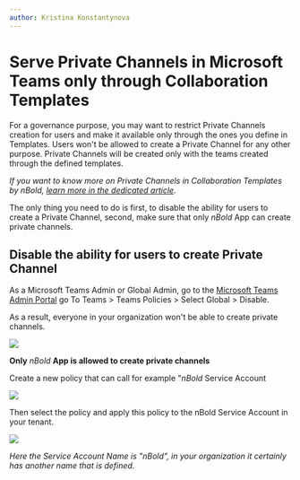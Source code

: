 ```yaml
---
author: Kristina Konstantynova
---
```

# Serve Private Channels in Microsoft Teams only through Collaboration Templates

For a governance purpose, you may want to restrict Private Channels creation for users and make it available only through the ones you define in Templates. Users won't be allowed to create a Private Channel for any other purpose. Private Channels will be created only with the teams created through the defined templates.

_If you want to know more on Private Channels in Collaboration Templates by nBold,_ [_learn more in the dedicated article_](/collaboration-templates/private-channels.md)_._

The only thing you need to do is first, to disable the ability for users to create a Private Channel, second, make sure that only _nBold_ App can create private channels.

## **Disable the ability for users to create Private Channel**

As a Microsoft Teams Admin or Global Admin, go to the [Microsoft Teams Admin Portal](https://admin.teams.microsoft.com/) go To Teams > Teams Policies > Select Global > Disable.

As a result, everyone in your organization won't be able to create private channels.

![](/media/governance-policies-private-channels.png)

**Only** _nBold_ **App is allowed to create private channels**

Create a new policy that can call for example "_nBold_ Service Account

![](/media/private-channel.png)

Then select the policy and apply this policy to the nBold Service Account in your tenant.

![](/media/private-2.png)

_Here the Service Account Name is "nBold", in your organization it certainly has another name that is defined._